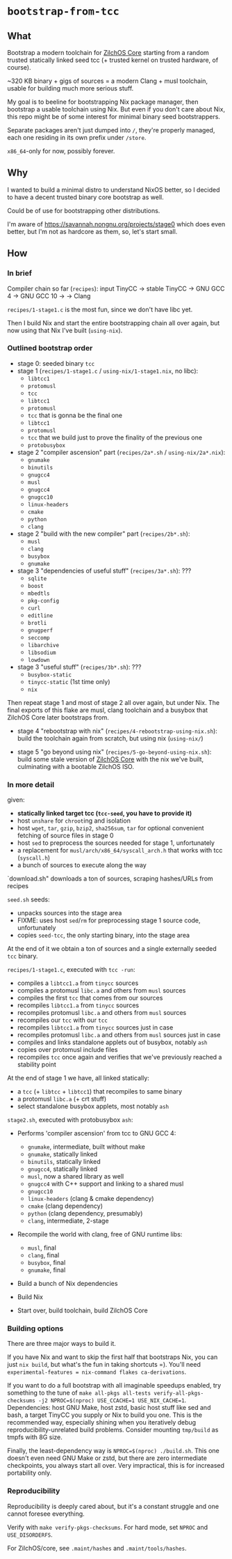 # `bootstrap-from-tcc`

## What

Bootstrap a modern toolchain for [ZilchOS Core](https://github.com/ZilchOS/core)
starting from a random trusted statically linked seed tcc
(+ trusted kernel on trusted hardware, of course).

~320 KB binary + gigs of sources = a modern Clang + musl toolchain,
usable for building much more serious stuff.

My goal is to beeline for bootstrapping Nix package manager,
then bootstrap a usable toolchain using Nix.
But even if you don't care about Nix,
this repo might be of some interest for minimal binary seed bootstrappers.

Separate packages aren't just dumped into `/`, they're properly managed,
each one residing in its own prefix under `/store`.

`x86_64`-only for now, possibly forever.

## Why

I wanted to build a minimal distro to understand NixOS better,
so I decided to have a decent trusted binary core bootstrap as well.

Could be of use for bootstrapping other distributions.

I'm aware of https://savannah.nongnu.org/projects/stage0 which does even better,
but I'm not as hardcore as them, so, let's start small.

## How

### In brief

Compiler chain so far (`recipes`):
input TinyCC -> stable TinyCC -> GNU GCC 4 -> GNU GCC 10 -> -> Clang

`recipes/1-stage1.c` is the most fun, since we don't have libc yet.

Then I build Nix and start the entire bootstrapping chain all over again,
but now using that Nix I've built (`using-nix`).

### Outlined bootstrap order

* stage 0: seeded binary `tcc`
* stage 1 (`recipes/1-stage1.c` / `using-nix/1-stage1.nix`, no libc):
  * `libtcc1`
  * `protomusl`
  * `tcc`
  * `libtcc1`
  * `protomusl`
  * `tcc` that is gonna be the final one
  * `libtcc1`
  * `protomusl`
  * `tcc` that we build just to prove the finality of the previous one
  * `protobusybox`
* stage 2 "compiler ascension" part (`recipes/2a*.sh` / `using-nix/2a*.nix`):
  * `gnumake`
  * `binutils`
  * `gnugcc4`
  * `musl`
  * `gnugcc4`
  * `gnugcc10`
  * `linux-headers`
  * `cmake`
  * `python`
  * `clang`
* stage 2 "build with the new compiler" part (`recipes/2b*.sh`):
  * `musl`
  * `clang`
  * `busybox`
  * `gnumake`
* stage 3 "dependencies of useful stuff" (`recipes/3a*.sh`): ???
  * `sqlite`
  * `boost`
  * `mbedtls`
  * `pkg-config`
  * `curl`
  * `editline`
  * `brotli`
  * `gnugperf`
  * `seccomp`
  * `libarchive`
  * `libsodium`
  * `lowdown`
* stage 3 "useful stuff" (`recipes/3b*.sh`): ???
  * `busybox-static`
  * `tinycc-static` (1st time only)
  * `nix`

Then repeat stage 1 and most of stage 2 all over again, but under Nix.
The final exports of this flake are musl, clang toolchain and a busybox
that ZilchOS Core later bootstraps from.

* stage 4 "rebootstrap with nix" (`recipes/4-rebootstrap-using-nix.sh`):
  build the toolchain again from scratch, but using nix (`using-nix/`)

* stage 5 "go beyond using nix" (`recipes/5-go-beyond-using-nix.sh`):
  build some stale version of [ZilchOS Core](https://github.com/ZilchOS/core)
  with the nix we've built, culminating with a bootable ZilchOS ISO.

### In more detail

given:

* **statically linked target tcc (`tcc-seed`, you have to provide it)**
* host `unshare` for `chroot`ing and isolation
* host `wget`, `tar`, `gzip`, `bzip2`, `sha256sum`, `tar`
  for optional convenient fetching of source files in stage 0
* host `sed` to preprocess the sources needed for stage 1, unfortunately
* a replacement for `musl/arch/x86_64/syscall_arch.h` that works with tcc
  (`syscall.h`)
* a bunch of sources to execute along the way

`download.sh" downloads a ton of sources, scraping hashes/URLs from recipes

`seed.sh` seeds:

* unpacks sources into the stage area
* FIXME: uses host `sed`/`rm` for preprocessing stage 1 source code,
  unfortunately
* copies `seed-tcc`, the only starting binary, into the stage area

At the end of it we obtain
a ton of sources and a single externally seeded `tcc` binary.

`recipes/1-stage1.c`, executed with `tcc -run`:

* compiles a `libtcc1.a` from `tinycc` sources
* compiles a protomusl `libc.a` and others from `musl` sources
* compiles the first `tcc` that comes from our sources
* recompiles `libtcc1.a` from `tinycc` sources
* recompiles protomusl `libc.a` and others from `musl` sources
* recompiles our `tcc` with our `tcc`
* recompiles `libtcc1.a` from `tinycc` sources just in case
* recompiles protomusl `libc.a` and others from `musl` sources just in case
* compiles and links standalone applets out of busybox, notably `ash`
* copies over protomusl include files
* recompiles `tcc` once again
  and verifies that we've previously reached a stability point

At the end of stage 1 we have, all linked statically:

* a `tcc` (+ `libtcc` + `libtcc1`) that recompiles to same binary
* a protomusl `libc.a` (+ crt stuff)
* select standalone busybox applets, most notably `ash`

`stage2.sh`, executed with protobusybox `ash`:

* Performs 'compiler ascension' from tcc to GNU GCC 4:
  * `gnumake`, intermediate, built without make
  * `gnumake`, statically linked
  * `binutils`, statically linked
  * `gnugcc4`, statically linked
  * `musl`, now a shared library as well
  * `gnugcc4` with C++ support and linking to a shared musl
  * `gnugcc10`
  * `linux-headers` (clang & cmake dependency)
  * `cmake` (clang dependency)
  * `python` (clang dependency, presumably)
  * `clang`, intermediate, 2-stage

* Recompile the world with clang, free of GNU runtime libs:
  * `musl`, final
  * `clang`, final
  * `busybox`, final
  * `gnumake`, final

* Build a bunch of Nix dependencies
* Build Nix

* Start over, build toolchain, build ZilchOS Core

### Building options

There are three major ways to build it.

If you have Nix and want to skip the first half that bootstraps Nix,
you can just `nix build`, but what's the fun in taking shortcuts =).
You'll need `experimental-features = nix-command flakes ca-derivations`.

If you want to do a full bootstrap with all imaginable speedups enabled,
try something to the tune of
`make all-pkgs all-tests verify-all-pkgs-checksums -j2 NPROC=$(nproc) USE_CCACHE=1 USE_NIX_CACHE=1`.
Dependencies: host GNU Make, host zstd, basic host stuff like sed and bash,
a target TinyCC you supply or Nix to build you one.
This is the recommended way, especially shining when you
iteratively debug reproducibility-unrelated build problems.
Consider mounting `tmp/build` as tmpfs with 8G size.

Finally, the least-dependency way is `NPROC=$(nproc) ./build.sh`.
This one doesn't even need GNU Make or zstd,
but there are zero intermediate checkpoints, you always start all over.
Very impractical, this is for increased portability only.

### Reproducibility

Reproducibility is deeply cared about,
but it's a constant struggle and one cannot foresee everything.

Verify with `make verify-pkgs-checksums`.
For hard mode, set `NPROC` and `USE_DISORDERFS`.

For ZilchOS/core, see `.maint/hashes` and `.maint/tools/hashes`.
